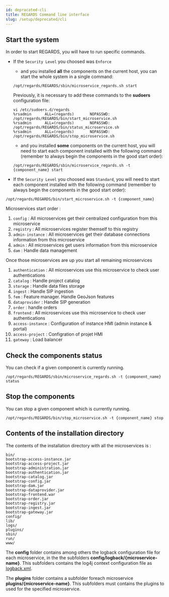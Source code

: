 ```yaml
---
id: depracated-cli
title: REGARDS Command line interface
slug: /setup/deprecated/cli
---
```


## Start the system

In order to start REGARDS, you will have to run specific commands.

- If the `Security Level` you choosed was `Enforce`

  - and you installed **all** the components on the current host, you can start the whole system in a single command:

  ```shell
  /opt/regards/REGARDS/sbin/microservice_regards.sh start
  ```

  Previously, it is necessary to add these commands to the **sudoers** configuration file:

  ```shell
  vi /etc/sudoers.d/regards
  %rsadmin      ALL=(regards)       NOPASSWD: /opt/regards/REGARDS/bin/start_microservice.sh
  %rsadmin      ALL=(regards)       NOPASSWD: /opt/regards/REGARDS/bin/status_microservice.sh
  %rsadmin      ALL=(regards)       NOPASSWD: /opt/regards/REGARDS/bin/stop_microservice.sh
  ```

  - and you installed **some** components on the current host, you will need to start each component installed with the following command (remember to always begin the components in the good start order):

  ```shell
  /opt/regards/REGARDS/sbin/microservice_regards.sh -t {component_name} start
  ```

- If the `Security Level` you choosed was `Standard`, you will need to start each component installed with the following command (remember to always begin the components in the good start order):

```shell
/opt/regards/REGARDS/bin/start_microservice.sh -t {component_name}
```

Microservices start order :

1.  `config` : All microservices get their centralized configuration from this microservice
2.  `registry` : All microservices register themself to this registry
3.  `admin-instance` : All microservices get their database connections information from this microservice
4.  `admin` : All microservices get users information from this microservice
5.  `dam` : Handle data management

Once those microservices are up you start all remaining microservices

1.  `authentication` : All microservices use this microservice to check user authentications
2.  `catalog` : Handle project catalog
3.  `storage` : Handle data files storage
4.  `ingest` : Handle SIP ingestion
5.  `fem` : Feature manager. Handle GeoJson features
6.  `dataprovider` : Handle SIP generation
7.  `order` : handle orders
8.  `frontend` : All microservices use this microservice to check user authentications
9.  `access-instance` : Configuration of instance HMI (admin instance & portal)
10. `access-project` : Configration of projet HMI
11. `gateway` : Load balancer

## Check the components status

You can check if a given component is currently running.

```shell
/opt/regards/REGARDS/sbin/microservice_regards.sh -t {component_name} status
```

## Stop the components

You can stop a given component which is currently running.

```shell
/opt/regards/REGARDS/bin/stop_microservice.sh -t {component_name} stop
```

## Contents of the installation directory

The contents of the installation directory with all the microservices is :

```shell
bin/
bootstrap-access-instance.jar
bootstrap-access-project.jar
bootstrap-administration.jar
bootstrap-authentication.jar
bootstrap-catalog.jar
bootstrap-config.jar
bootstrap-dam.jar
bootstrap-dataprovider.jar
bootstrap-frontend.war
bootstrap-order.jar
bootstrap-registry.jar
bootstrap-ingest.jar
bootstrap-gateway.jar
config/
lib/
logs/
plugins/
sbin/
run/
www/
```

The **config** folder contains among others the logback configuration file for each microservice, in the the subfolders **config/logback/{microservice-name}**. This subfolders contains the log4j context configuration file as [logback.xml](https://logback.qos.ch/manual/configuration.html).

The **plugins** folder contains a subfolder foreach microservice **plugins/{microservice-name}**. This subfolders must contains the plugins to used for the specified microservice.
